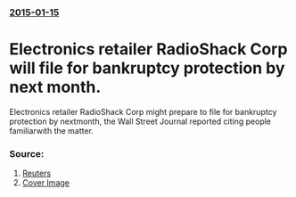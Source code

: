 ### [2015-01-15](/news/2015/01/15/index.md)

# Electronics retailer RadioShack Corp will file for bankruptcy protection by next month. 

Electronics retailer RadioShack Corp might prepare to file for bankruptcy protection by nextmonth, the Wall Street Journal reported citing people familiarwith the matter.


### Source:

1. [Reuters](http://www.reuters.com/article/2015/01/15/radioshack-bankruptcy-idUSL3N0UU09D20150115)
1. [Cover Image](http://s4.reutersmedia.net/resources_v2/images/rcom-default.png)

